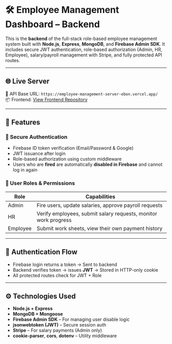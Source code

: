 # 🛠️ Employee Management Dashboard – Backend

This is the **backend** of the full-stack role-based employee management system built with **Node.js**, **Express**, **MongoDB**, and **Firebase Admin SDK**. It includes secure JWT authentication, role-based authorization (Admin, HR, Employee), salary/payroll management with Stripe, and fully protected API routes.

---

## 🌐 Live Server

🔗 API Base URL: `https://employee-management-server-ebon.vercel.app/`  
📦 Frontend: [View Frontend Repository](https://github.com/Programming-Hero-Web-Course4/b11a12-client-side-layekmia.git)

---

## 📌 Features

### 🔐 Secure Authentication

- Firebase ID token verification (Email/Password & Google)
- JWT issuance after login
- Role-based authorization using custom middleware
- Users who are **fired** are automatically **disabled in Firebase** and cannot log in again

### 👥 User Roles & Permissions

| Role     | Capabilities                                                                 |
|----------|-------------------------------------------------------------------------------|
| Admin    | Fire users, update salaries, approve payroll requests                        |
| HR       | Verify employees, submit salary requests, monitor work progress              |
| Employee | Submit work sheets, view their own payment history                           |

---

## 🔑 Authentication Flow

- Firebase login returns a token → Sent to backend
- Backend verifies token → issues **JWT** → Stored in HTTP-only cookie
- All protected routes check for JWT + Role

---

## ⚙️ Technologies Used

- **Node.js + Express**
- **MongoDB + Mongoose**
- **Firebase Admin SDK** – For managing user disable logic
- **jsonwebtoken (JWT)** – Secure session auth
- **Stripe** – For salary payments (Admin only)
- **cookie-parser**, **cors**, **dotenv** – Utility middleware

